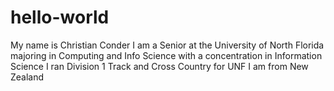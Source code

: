 # hello-world
My name is Christian Conder
I am a Senior at the University of North Florida majoring in Computing and Info Science with a concentration in Information Science
I ran Division 1 Track and Cross Country for UNF
I am from New Zealand
